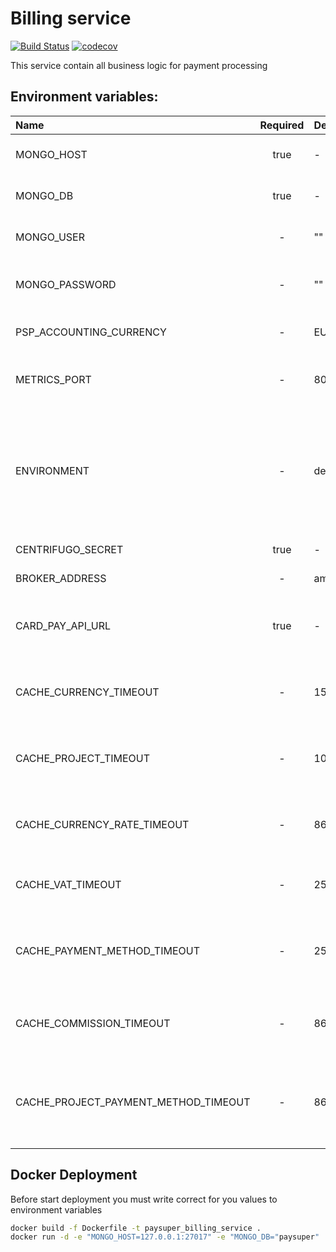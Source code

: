 Billing service
=====

[![Build Status](https://travis-ci.org/paysuper/paysuper-billing-server.svg?branch=master)](https://travis-ci.org/paysuper/paysuper-billing-server) 
[![codecov](https://codecov.io/gh/paysuper/paysuper-billing-server/branch/master/graph/badge.svg)](https://codecov.io/gh/paysuper/paysuper-billing-server)

This service contain all business logic for payment processing

## Environment variables:

| Name                                 | Required | Default               | Description                                                                                                                  |
|:-------------------------------------|:--------:|:----------------------|:-----------------------------------------------------------------------------------------------------------------------------|
| MONGO_HOST                           | true     | -                     | MongoDB host including port if this needed                                                                                   |
| MONGO_DB                             | true     | -                     | MongoDB database name                                                                                                        |
| MONGO_USER                           | -        | ""                    | MongoDB user for access to database                                                                                          |
| MONGO_PASSWORD                       | -        | ""                    | MongoBD password for access to database                                                                                      |
| PSP_ACCOUNTING_CURRENCY              | -        | EUR                   | PaySuper accounting currency                                                                                                 |
| METRICS_PORT                         | -        | 8086                  | Http server port for health and metrics request                                                                              |
| ENVIRONMENT                          | -        | dev                   | Application environment. For testing and develop use dev environment. For production this variable must be set to prod value |
| CENTRIFUGO_SECRET                    | true     | -                     | Centrifugo secret key                                                                                                        |
| BROKER_ADDRESS                       | -        | amqp://127.0.0.1:5672 | RabbitMQ url address                                                                                                         |
| CARD_PAY_API_URL                     | true     | -                     | CardPay API url to process payments, more in [documentation](https://integration.cardpay.com/v3/)                            | 
| CACHE_CURRENCY_TIMEOUT               | -        | 15552000              | Timeout in seconds to refresh currencies list cache                                                                          |
| CACHE_PROJECT_TIMEOUT                | -        | 10800                 | Timeout in seconds to refresh projects list cache                                                                            |
| CACHE_CURRENCY_RATE_TIMEOUT          | -        | 86400                 | Timeout in seconds to refresh currencies rates cache                                                                         |
| CACHE_VAT_TIMEOUT                    | -        | 2592000               | Timeout in seconds to refresh VAT list cache                                                                                 |
| CACHE_PAYMENT_METHOD_TIMEOUT         | -        | 2592000               | Timeout in seconds to refresh payment methods list cache                                                                     |
| CACHE_COMMISSION_TIMEOUT             | -        | 86400                 | Timeout in seconds to refresh commissions list cache                                                                         |
| CACHE_PROJECT_PAYMENT_METHOD_TIMEOUT | -        | 86400                 | Timeout in seconds to refresh cache of payment methods linked to projects                                                    |

## Docker Deployment

Before start deployment you must write correct for you values to environment variables 

```bash
docker build -f Dockerfile -t paysuper_billing_service .
docker run -d -e "MONGO_HOST=127.0.0.1:27017" -e "MONGO_DB="paysuper" ... e="CACHE_PROJECT_PAYMENT_METHOD_TIMEOUT=600" paysuper_billing_service
```